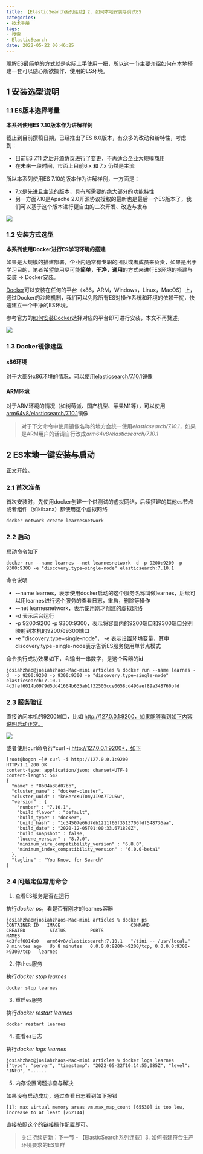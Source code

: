 ```yaml
---
title: 【ElasticSearch系列连载】2. 如何本地安装与调试ES
categories:
- 技术手册
tags:
- 搜索
- ElasticSearch
date: 2022-05-22 00:46:25
---
```


理解ES最简单的方式就是实际上手使用一把，所以这一节主要介绍如何在本地搭建一套可以随心所欲操作、使用的ES环境。

## 1 安装选型说明

### 1.1 ES版本选择考量

**本系列使用ES 7.10版本作为讲解样例**

截止到目前撰稿日期，已经推出了ES 8.0版本，有众多的改动和新特性，考虑到：
- 目前ES 7.11 之后开源协议进行了变更，不再适合企业大规模商用
- 在未来一段时间，市面上目前6.x 和 7.x 仍然是主流

所以本系列使用ES 7.10的版本作为讲解样例，一方面是：
- 7.x是先进且主流的版本，具有所需要的绝大部分的功能特性
- 另一方面7.10是Apache 2.0开源协议授权的最新也是最后一个ES版本了，我们可以基于这个版本进行更自由的二次开发、改造与发布

![](https://nginx.mostintelligentape.com/blogimg/202205/es/es_license_update.jpg)

### 1.2 安装方式选型

**本系列使用Docker进行ES学习环境的搭建**

如果是大规模的搭建部署，企业内通常有专职的团队或者成员来负责，如果是出于学习目的，笔者希望使用尽可能**简单，干净，通用**的方式来进行ES环境的搭建与安装 => Docker安装。

[Docker](https://www.docker.com/)可以安装在任何的平台（x86，ARM，Windows，Linux，MacOS）上，通过Docker的沙箱机制，我们可以免除所有ES对操作系统和环境的依赖干扰，快速建立一个干净的ES环境。

参考官方的[如何安装Docker](https://www.docker.com/get-started/)选择对应的平台即可进行安装，本文不再赘述。

![](https://nginx.mostintelligentape.com/blogimg/202205/es/install/docker_download.png)

### 1.3 Docker镜像选型

#### x86环境

对于大部分x86环境的情况，可以使用[elasticsearch/7.10.1](
https://hub.docker.com/layers/elasticsearch/library/elasticsearch/7.10.1/images/sha256-e9a1fe65f68b2d2b9583287d1190f67f23af08582eac4d2a8dc342e4219c7306?context=explore)镜像

#### ARM环境

对于ARM环境的情况（如树莓派、国产机型、苹果M1等），可以使用 [arm64v8/elasticsearch/7.10.1](
https://hub.docker.com/layers/elasticsearch/arm64v8/elasticsearch/7.10.1/images/sha256-a7b465c42780a7e92892878ea30941b427d691698a100454dee7296140cdb889?context=explore)镜像

> 对于下文命令中使用镜像名称的地方会统一使用*elasticsearch/7.10.1*，如果是ARM用户的话请自行改成*arm64v8/elasticsearch/7.10.1*

## 2 ES本地一键安装与启动

正文开始。

### 2.1 首次准备

首次安装时，先使用docker创建一个供测试的虚拟网络，后续搭建的其他es节点或者组件（如kibana）都使用这个虚拟网络

```
docker network create learnesnetwork
```

### 2.2 启动

启动命令如下

```
docker run --name learnes --net learnesnetwork -d -p 9200:9200 -p 9300:9300 -e "discovery.type=single-node" elasticsearch:7.10.1
```

命令说明

- --name learnes，表示使用docker启动的这个服务名称叫做learnes，后续可以用learnes进行这个服务的查看日志，重启，删除等操作
- --net learnesnetwork，表示使用刚才创建的虚拟网络
- -d 表示后台运行
- -p 9200:9200 -p 9300:9300，表示将容器内的9200端口和9300端口分别映射到本机的9200和9300端口
- -e "discovery.type=single-node"， -e 表示设置环境变量，其中discovery.type=single-node表示告诉ES服务使用单节点模式

命令执行成功效果如下，会输出一串数字，是这个容器的id

```
josiahzhao@josiahzhaos-Mac-mini articles % docker run --name learnes -d  -p 9200:9200 -p 9300:9300 -e "discovery.type=single-node" elasticsearch:7.10.1
4d3fef6014b0979d5dd41664b635ab1f32505cce0658cd496aef89a348760bfd
```

### 2.3 服务验证

直接访问本机的9200端口，比如 http://127.0.0.1:9200，如果能够看到如下内容说明启动正常。

![](https://nginx.mostintelligentape.com/blogimg/202205/es/install/es_start.png)

或者使用curl命令行*curl -i http://127.0.0.1:9200*，如下

```
[root@bogon ~]# curl -i http://127.0.0.1:9200
HTTP/1.1 200 OK
content-type: application/json; charset=UTF-8
content-length: 542
{
  "name" : "8b04a38d07bb",
  "cluster_name" : "docker-cluster",
  "cluster_uuid" : "knBercKuT0myJI9A7T2U5w",
  "version" : {
    "number" : "7.10.1",
    "build_flavor" : "default",
    "build_type" : "docker",
    "build_hash" : "1c34507e66d7db1211f66f3513706fdf548736aa",
    "build_date" : "2020-12-05T01:00:33.671820Z",
    "build_snapshot" : false,
    "lucene_version" : "8.7.0",
    "minimum_wire_compatibility_version" : "6.8.0",
    "minimum_index_compatibility_version" : "6.0.0-beta1"
  },
  "tagline" : "You Know, for Search"
}
```

### 2.4 问题定位常用命令

1. 查看ES服务是否在运行

执行*docker ps*，看是否有刚才的learnes容器

```
josiahzhao@josiahzhaos-Mac-mini articles % docker ps
CONTAINER ID   IMAGE                          COMMAND                  CREATED         STATUS         PORTS                                            NAMES
4d3fef6014b0   arm64v8/elasticsearch:7.10.1   "/tini -- /usr/local…"   8 minutes ago   Up 8 minutes   0.0.0.0:9200->9200/tcp, 0.0.0.0:9300->9300/tcp   learnes
```

2. 停止es服务

执行*docker stop learnes*

```
docker stop learnes
```

3. 重启es服务

执行*docker restart learnes*

```
docker restart learnes
```

4. 查看es日志

执行*docker logs learnes*

```
josiahzhao@josiahzhaos-Mac-mini articles % docker logs learnes
{"type": "server", "timestamp": "2022-05-22T10:14:55,085Z", "level": "INFO", "......
```

5. 内存设置问题排查与解决

如果没有启动成功，通过查看日志看到如下报错

```
[1]: max virtual memory areas vm.max_map_count [65530] is too low, increase to at least [262144]
```

直接按照这个的[链接](https://www.elastic.co/guide/en/elasticsearch/reference/7.10/docker.html#_set_vm_max_map_count_to_at_least_262144)操作配置即可。

> 关注持续更新：下一节 - 【ElasticSearch系列连载】3. 如何搭建符合生产环境要求的ES集群